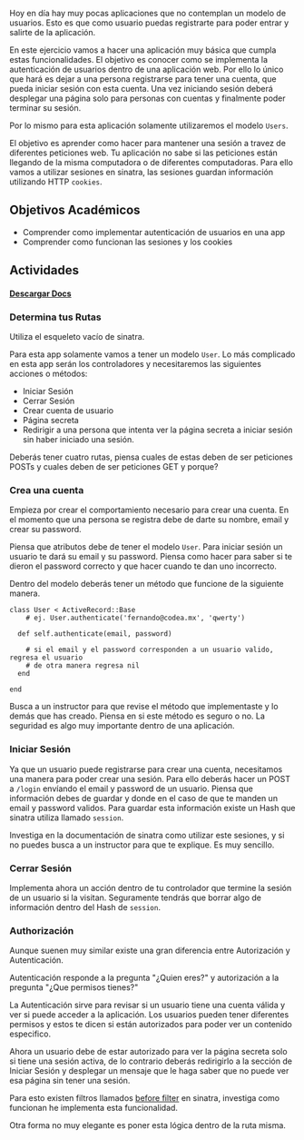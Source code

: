 Hoy en día hay muy pocas aplicaciones que no contemplan un modelo de usuarios. Esto es que como usuario puedas registrarte para poder entrar y salirte de la aplicación.

En este ejercicio vamos a hacer una aplicación muy básica que cumpla estas funcionalidades. El objetivo es conocer como se implementa la autenticación de usuarios dentro de una aplicación web. Por ello lo único que hará es dejar a una persona registrarse para tener una cuenta, que pueda iniciar sesión con esta cuenta. Una vez iniciando sesión deberá desplegar una página solo para personas con cuentas y finalmente poder terminar su sesión.

Por lo mismo para esta aplicación solamente utilizaremos el modelo `Users`.

El objetivo es aprender como hacer para mantener una sesión a travez de diferentes peticiones web. Tu aplicación no sabe si las peticiones están llegando de la misma computadora o de diferentes computadoras. Para ello vamos a utilizar sesiones en sinatra, las sesiones guardan información utilizando HTTP `cookies`.


## Objetivos Académicos
- Comprender como implementar autenticación de usuarios en una app
- Comprender como funcionan las sesiones y los cookies

## Actividades
#### [Descargar Docs](https://drive.google.com/open?id=0ByUoGI7lHNH8eWd2TDBHZ0VaMXM)

### Determina tus Rutas

Utiliza el esqueleto vacío de sinatra.

Para esta app solamente vamos a tener un modelo `User`. Lo más complicado en esta app serán los controladores y necesitaremos las siguientes acciones o métodos:  

- Iniciar Sesión
- Cerrar Sesión
- Crear cuenta de usuario
- Página secreta
- Redirigir a una persona que intenta ver la página secreta a iniciar sesión sin haber iniciado una sesión.  

Deberás tener cuatro rutas, piensa cuales de estas deben de ser peticiones POSTs y cuales deben de ser peticiones GET y porque?

### Crea una cuenta

Empieza por crear el comportamiento necesario para crear una cuenta. En el momento que una persona se registra debe de darte su nombre, email y crear su password.

Piensa que atributos debe de tener el modelo `User`. Para iniciar sesión un usuario te dará su email y su password. Piensa como hacer para saber si te dieron el password correcto y que hacer cuando te dan uno incorrecto.  


Dentro del modelo deberás tener un método que funcione de la siguiente manera.
```
class User < ActiveRecord::Base
	# ej. User.authenticate('fernando@codea.mx', 'qwerty')

  def self.authenticate(email, password)

    # si el email y el password corresponden a un usuario valido, regresa el usuario
    # de otra manera regresa nil
  end

end
```

Busca a un instructor para que revise el método que implementaste y lo demás que has creado. Piensa en si este método es seguro o no. La seguridad es algo muy importante dentro de una aplicación.


### Iniciar Sesión

Ya que un usuario puede registrarse para crear una cuenta, necesitamos una manera para poder crear una sesión. Para ello deberás hacer un POST a `/login` envíando el email y password de un usuario. Piensa que información debes de guardar y donde en el caso de que te manden un email y password validos. Para guardar esta información existe un Hash que sinatra utiliza llamado `session`.   

Investiga en la documentación de sinatra como utilizar este sesiones, y si no puedes busca a un instructor para que te explique. Es muy sencillo.

### Cerrar Sesión

Implementa ahora un acción dentro de tu controlador que termine la sesión de un usuario si la visitan. Seguramente tendrás que borrar algo de información dentro del Hash de `session`.

### Authorización

Aunque suenen muy similar existe una gran diferencia entre Autorización y Autenticación.

Autenticación responde a la pregunta "¿Quien eres?" y autorización a la pregunta "¿Que permisos tienes?"

La Autenticación sirve para revisar si un usuario tiene una cuenta válida y ver si puede acceder a la aplicación. Los usuarios pueden tener diferentes permisos y estos te dicen si están autorizados para poder ver un contenido especifico.

Ahora un usuario debe de estar autorizado para ver la página secreta solo si tiene una sesión activa, de lo contrario deberás redirigirlo a la sección de Iniciar Sesión y desplegar un mensaje que le haga saber que no puede ver esa página sin tener una sesión.

Para esto existen filtros llamados [before filter](http://www.sinatrarb.com/intro#Filters) en sinatra, investiga como funcionan he implementa esta funcionalidad.  

Otra forma no muy elegante es poner esta lógica dentro de la ruta misma.

